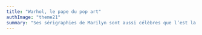 ```yaml
---
title: "Warhol, le pape du pop art"
authImage: "theme21"
summary: "Ses sérigraphies de Marilyn sont aussi célèbres que l’est la Joconde. Spirituel, provocateur, Andy Warhol va régner sur la « Factory », le lieu où l’ensemble des artistes de la scène newyorkaise viennent se révéler."
---
```

